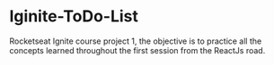 # Iginite-ToDo-List
Rocketseat Ignite course project 1, the objective is to practice all the concepts learned throughout the first session from the ReactJs road.
